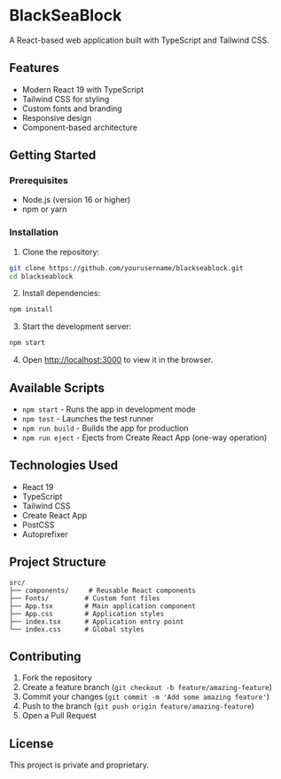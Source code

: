 # BlackSeaBlock

A React-based web application built with TypeScript and Tailwind CSS.

## Features

- Modern React 19 with TypeScript
- Tailwind CSS for styling
- Custom fonts and branding
- Responsive design
- Component-based architecture

## Getting Started

### Prerequisites

- Node.js (version 16 or higher)
- npm or yarn

### Installation

1. Clone the repository:
```bash
git clone https://github.com/yourusername/blackseablock.git
cd blackseablock
```

2. Install dependencies:
```bash
npm install
```

3. Start the development server:
```bash
npm start
```

4. Open [http://localhost:3000](http://localhost:3000) to view it in the browser.

## Available Scripts

- `npm start` - Runs the app in development mode
- `npm test` - Launches the test runner
- `npm run build` - Builds the app for production
- `npm run eject` - Ejects from Create React App (one-way operation)

## Technologies Used

- React 19
- TypeScript
- Tailwind CSS
- Create React App
- PostCSS
- Autoprefixer

## Project Structure

```
src/
├── components/     # Reusable React components
├── Fonts/         # Custom font files
├── App.tsx        # Main application component
├── App.css        # Application styles
├── index.tsx      # Application entry point
└── index.css      # Global styles
```

## Contributing

1. Fork the repository
2. Create a feature branch (`git checkout -b feature/amazing-feature`)
3. Commit your changes (`git commit -m 'Add some amazing feature'`)
4. Push to the branch (`git push origin feature/amazing-feature`)
5. Open a Pull Request

## License

This project is private and proprietary.
